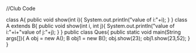 //Club Code

class A{
    public void show(int i){
        System.out.println("value of i:"+i);
    }
}
class A extends B{
    public void show(int i, int j){
        System.out.println("value of i:"+i+"value of j:"+j);
    }
}
public class Ques{
    public static void main(String args[]){
        A obj = new A();
        B obj1 = new B();
        obj.show(23);
        obj1.show(23,52);
    }
}
